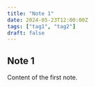 ```yaml
---
title: "Note 1"
date: 2024-05-23T12:00:00Z
tags: ["tag1", "tag2"]
draft: false
---
```


## Note 1
Content of the first note.
